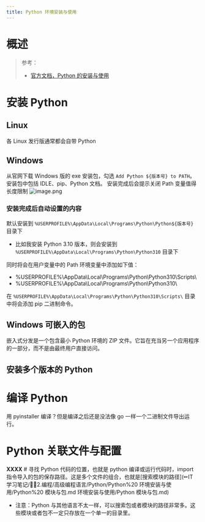 ```yaml
---
title: Python 环境安装与使用
---
```


# 概述

> 参考：
> - [官方文档，Python 的安装与使用](https://docs.python.org/3/using/index.html)

# 安装 Python

## Linux

各 Linux 发行版通常都会自带 Python

## Windows

从官网下载 Windows 版的 exe 安装包，勾选 `Add Python ${版本号} to PATH`。安装包中包括 IDLE、pip、Python 文档。
安装完成后会提示关闭 Path 变量值得长度限制
![image.png](https://notes-learning.oss-cn-beijing.aliyuncs.com/gzv1ih/1659885506889-188054a3-8a67-4039-ab87-16f8ff3a3e38.png)

### 安装完成后自动设置的内容

默认安装到 `%USERPROFILE%\AppData\Local\Programs\Python\Python${版本号}` 目录下

- 比如我安装 Python 3.10 版本，则会安装到 `%USERPROFILE%\AppData\Local\Programs\Python\Python310` 目录下

同时将会在用户变量中的 Path 环境变量中添加如下值：

- %USERPROFILE%\AppData\Local\Programs\Python\Python310\Scripts\\
- %USERPROFILE%\AppData\Local\Programs\Python\Python310\\

在 `%USERPROFILE%\AppData\Local\Programs\Python\Python310\Scripts\` 目录中将会添加 pip 二进制命令。

## Windows 可嵌入的包

嵌入式分发是一个包含最小 Python 环境的 ZIP 文件。它旨在充当另一个应用程序的一部分，而不是由最终用户直接访问。

## 安装多个版本的 Python

# 编译 Python

用 pyinstaller 编译？但是编译之后还是没法像 go 一样一个二进制文件导出运行。

# Python 关联文件与配置

**XXXX** # 寻找 Python 代码的位置，也就是 python 编译或运行代码时，import 指令导入的包的保存路径。这是多个文件的组合，也就是[搜索模块的路径](✏IT 学习笔记/👨‍💻2.编程/高级编程语言/Python/Python%20 环境安装与使用/Python%20 模块与包.md 环境安装与使用/Python 模块与包.md)

- 注意：Python 与其他语言不太一样，可以搜索包或者模块的路径非常多。这些模块或者包不一定只存放在一个单一的目录里。
